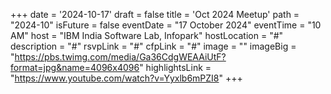 +++
date = '2024-10-17'
draft = false
title = 'Oct 2024 Meetup'
path = "2024-10"
isFuture = false
eventDate = "17 October 2024"
eventTime = "10 AM"
host = "IBM India Software Lab, Infopark"
hostLocation = "#"
description = "#"
rsvpLink = "#"
cfpLink = "#"
image = ""
imageBig = "https://pbs.twimg.com/media/Ga36CdgWEAAiUtF?format=jpg&name=4096x4096"
highlightsLink = "https://www.youtube.com/watch?v=Yyxlb6mPZI8"
+++
